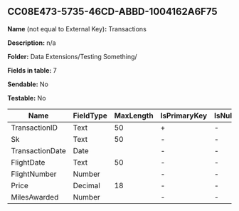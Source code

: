 ## CC08E473-5735-46CD-ABBD-1004162A6F75

**Name** (not equal to External Key)**:** Transactions

**Description:** n/a

**Folder:** Data Extensions/Testing Something/

**Fields in table:** 7

**Sendable:** No

**Testable:** No

| Name | FieldType | MaxLength | IsPrimaryKey | IsNullable | DefaultValue |
| --- | --- | --- | --- | --- | --- |
| TransactionID | Text | 50 | + | - |  |
| Sk | Text | 50 | - | - |  |
| TransactionDate | Date |  | - | - |  |
| FlightDate | Text | 50 | - | - |  |
| FlightNumber | Number |  | - | - |  |
| Price | Decimal | 18 | - | - |  |
| MilesAwarded | Number |  | - | - |  |
